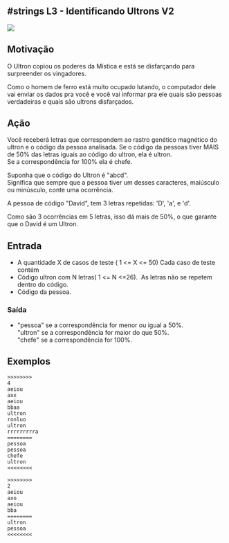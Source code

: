 ## #strings L3 - Identificando Ultrons V2


![](https://raw.githubusercontent.com/qxcodefup/arcade/master/base/117/__capa.jpg)

## Motivação

O Ultron copiou os poderes da Mística e está se disfarçando para surpreender os vingadores.  

Como o homem de ferro está muito ocupado lutando, o computador dele vai enviar os dados pra você e você vai informar pra ele quais são pessoas verdadeiras e quais são ultrons disfarçados.

## Ação

Você receberá letras que correspondem ao rastro genético magnético do ultron e o código da pessoa analisada. Se o código da pessoas tiver MAIS de 50% das letras iguais ao código do ultron, ela é ultron.  
Se a correspondência for 100% ela é chefe.

Suponha que o código do Ultron é "abcd".  
Significa que sempre que a pessoa tiver um desses caracteres, maiúsculo ou minúsculo, conte uma ocorrência.

A pessoa de código "David", tem 3 letras repetidas: 'D', 'a', e 'd'.

Como são 3 ocorrências em 5 letras, isso dá mais de 50%, o que garante que o David é um Ultron.

## Entrada

*   A quantidade X de casos de teste ( 1 <= X <= 50) Cada caso de teste contém
*   Código ultron com N letras( 1 <= N <=26).  As letras não se repetem dentro do código.
*   Código da pessoa.

### Saída

*   "pessoa" se a correspondência for menor ou igual a 50%.  
    "ultron" se a correspondência for maior do que 50%.  
    "chefe" se a correspondência for 100%.

## Exemplos

```
>>>>>>>>
4
aeiou
axx
aeiou
bbaa
ultron
ronluo
ultron
rrrrrrrrra
========
pessoa
pessoa
chefe
ultron
<<<<<<<<

>>>>>>>>
2
aeiou
axo
aeiou
bba
========
ultron
pessoa
<<<<<<<<
```

#
